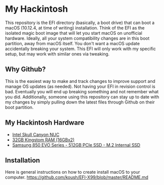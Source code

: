 # My Hackintosh

This repository is the EFI directory (basically, a boot drive) that can boot a macOS (10.12.4, at time of writing) installation. Think of the EFI as the isolated magic boot image that will let you start macOS on unofficial hardware. Ideally, all your system compatibility changes are in this boot partition, away from macOS itself. You don't want a macOS update accidentally breaking your system.
This EFI will only work with my specific setup, but may work with similar ones via tweaking.

## Why Github?

This is the easiest way to make and track changes to improve support and manage OS updates (as needed). Not having your EFI in revision control is bad. Eventually you will end up breaking something and not remember what you did.
Additionally, someone using this repository can stay up to date with my changes by simply pulling down the latest files through Github on their boot partition.

## My Hackintosh Hardware

* [Intel Skull Canyon NUC](https://www.amazon.com/Intel-NUC-Kit-NUC6i7KYK-Mini/dp/B01DJ9XS52)
* [32GB Kingstom RAM (16GBx2)](https://www.amazon.com/gp/product/B01BNJL8I4/ref=oh_aui_detailpage_o00_s00?ie=UTF8&psc=1)
* [Samsung 850 EVO Series - 512GB PCIe SSD - M.2 Internal SSD](https://www.amazon.com/gp/product/B00TGIW1XG/ref=oh_aui_detailpage_o00_s00?ie=UTF8&psc=1)

## Installation
Here is general instructions on how to create install macOS to your computer.
https://github.com/koush/EFI-X99/blob/master/README.md
